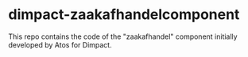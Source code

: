 # dimpact-zaakafhandelcomponent
This repo contains the code of the "zaakafhandel" component initially developed by Atos for Dimpact.
